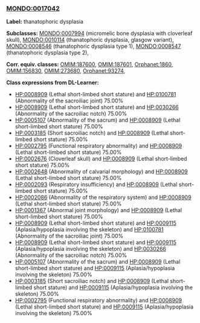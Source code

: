 
### [MONDO:0017042](http://purl.obolibrary.org/obo/MONDO_0017042)
**Label:** thanatophoric dysplasia

**Subclasses:** [MONDO:0007994](http://purl.obolibrary.org/obo/MONDO_0007994) (micromelic bone dysplasia with cloverleaf skull), [MONDO:0010114](http://purl.obolibrary.org/obo/MONDO_0010114) (thanatophoric dysplasia, glasgow variant), [MONDO:0008546](http://purl.obolibrary.org/obo/MONDO_0008546) (thanatophoric dysplasia type 1), [MONDO:0008547](http://purl.obolibrary.org/obo/MONDO_0008547) (thanatophoric dysplasia type 2), 

**Corr. equiv. classes:** [OMIM:187600](http://purl.obolibrary.org/obo/OMIM_187600), [OMIM:187601](http://purl.obolibrary.org/obo/OMIM_187601), [Orphanet:1860](http://www.orpha.net/ORDO/Orphanet_1860), [OMIM:156830](http://purl.obolibrary.org/obo/OMIM_156830), [OMIM:273680](http://purl.obolibrary.org/obo/OMIM_273680), [Orphanet:93274](http://www.orpha.net/ORDO/Orphanet_93274), 

**Class expressions from DL-Learner:**

- [HP:0008909](http://purl.obolibrary.org/obo/HP_0008909) (Lethal short-limbed short stature) and [HP:0100781](http://purl.obolibrary.org/obo/HP_0100781) (Abnormality of the sacroiliac joint) 75.00%
- [HP:0008909](http://purl.obolibrary.org/obo/HP_0008909) (Lethal short-limbed short stature) and [HP:0030266](http://purl.obolibrary.org/obo/HP_0030266) (Abnormality of the sacroiliac notch) 75.00%
- [HP:0005107](http://purl.obolibrary.org/obo/HP_0005107) (Abnormality of the sacrum) and [HP:0008909](http://purl.obolibrary.org/obo/HP_0008909) (Lethal short-limbed short stature) 75.00%
- [HP:0003185](http://purl.obolibrary.org/obo/HP_0003185) (Short sacroiliac notch) and [HP:0008909](http://purl.obolibrary.org/obo/HP_0008909) (Lethal short-limbed short stature) 75.00%
- [HP:0002795](http://purl.obolibrary.org/obo/HP_0002795) (Functional respiratory abnormality) and [HP:0008909](http://purl.obolibrary.org/obo/HP_0008909) (Lethal short-limbed short stature) 75.00%
- [HP:0002676](http://purl.obolibrary.org/obo/HP_0002676) (Cloverleaf skull) and [HP:0008909](http://purl.obolibrary.org/obo/HP_0008909) (Lethal short-limbed short stature) 75.00%
- [HP:0002648](http://purl.obolibrary.org/obo/HP_0002648) (Abnormality of calvarial morphology) and [HP:0008909](http://purl.obolibrary.org/obo/HP_0008909) (Lethal short-limbed short stature) 75.00%
- [HP:0002093](http://purl.obolibrary.org/obo/HP_0002093) (Respiratory insufficiency) and [HP:0008909](http://purl.obolibrary.org/obo/HP_0008909) (Lethal short-limbed short stature) 75.00%
- [HP:0002086](http://purl.obolibrary.org/obo/HP_0002086) (Abnormality of the respiratory system) and [HP:0008909](http://purl.obolibrary.org/obo/HP_0008909) (Lethal short-limbed short stature) 75.00%
- [HP:0001367](http://purl.obolibrary.org/obo/HP_0001367) (Abnormal joint morphology) and [HP:0008909](http://purl.obolibrary.org/obo/HP_0008909) (Lethal short-limbed short stature) 75.00%
- [HP:0008909](http://purl.obolibrary.org/obo/HP_0008909) (Lethal short-limbed short stature) and [HP:0009115](http://purl.obolibrary.org/obo/HP_0009115) (Aplasia/hypoplasia involving the skeleton) and [HP:0100781](http://purl.obolibrary.org/obo/HP_0100781) (Abnormality of the sacroiliac joint) 75.00%
- [HP:0008909](http://purl.obolibrary.org/obo/HP_0008909) (Lethal short-limbed short stature) and [HP:0009115](http://purl.obolibrary.org/obo/HP_0009115) (Aplasia/hypoplasia involving the skeleton) and [HP:0030266](http://purl.obolibrary.org/obo/HP_0030266) (Abnormality of the sacroiliac notch) 75.00%
- [HP:0005107](http://purl.obolibrary.org/obo/HP_0005107) (Abnormality of the sacrum) and [HP:0008909](http://purl.obolibrary.org/obo/HP_0008909) (Lethal short-limbed short stature) and [HP:0009115](http://purl.obolibrary.org/obo/HP_0009115) (Aplasia/hypoplasia involving the skeleton) 75.00%
- [HP:0003185](http://purl.obolibrary.org/obo/HP_0003185) (Short sacroiliac notch) and [HP:0008909](http://purl.obolibrary.org/obo/HP_0008909) (Lethal short-limbed short stature) and [HP:0009115](http://purl.obolibrary.org/obo/HP_0009115) (Aplasia/hypoplasia involving the skeleton) 75.00%
- [HP:0002795](http://purl.obolibrary.org/obo/HP_0002795) (Functional respiratory abnormality) and [HP:0008909](http://purl.obolibrary.org/obo/HP_0008909) (Lethal short-limbed short stature) and [HP:0009115](http://purl.obolibrary.org/obo/HP_0009115) (Aplasia/hypoplasia involving the skeleton) 75.00%


